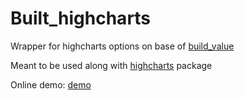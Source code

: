 # Built_highcharts

Wrapper for highcharts options on base of [build_value](https://pub.dartlang.org/packages/built_value)

Meant to be used along with [highcharts](https://pub.dartlang.org/packages/highcharts) package

Online demo: [demo](https://vadimtsushko.github.io/built_highcharts/)
